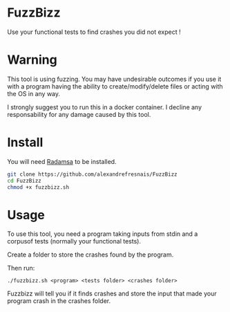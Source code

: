 # FuzzBizz
Use your functional tests to find crashes you did not expect !

# Warning

This tool is using fuzzing.
You may have undesirable outcomes if you use it with a program having the ability to create/modify/delete files or acting with the OS in any way.

I strongly suggest you to run this in a docker container.
I decline any responsability for any damage caused by this tool.

# Install

You will need [Radamsa](https://gitlab.com/akihe/radamsa) to be installed.

```bash
git clone https://github.com/alexandrefresnais/FuzzBizz
cd FuzzBizz
chmod +x fuzzbizz.sh
```

# Usage

To use this tool, you need a program taking inputs from stdin and a corpusof tests (normally your functional tests).

Create a folder to store the crashes found by the program.

Then run:
```
./fuzzbizz.sh <program> <tests folder> <crashes folder>
```

Fuzzbizz will tell you if it finds crashes and store the input that made your program crash in the crashes folder.
